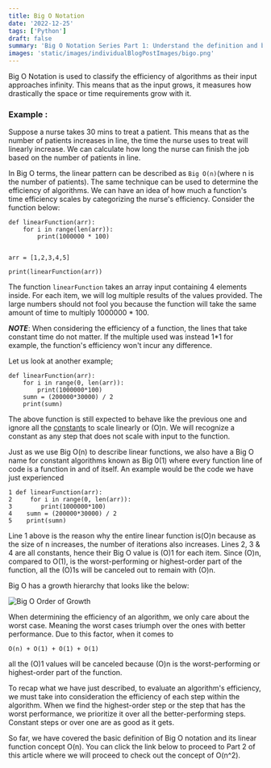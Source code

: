 ```yaml
---
title: Big O Notation
date: '2022-12-25'
tags: ['Python']
draft: false
summary: 'Big O Notation Series Part 1: Understand the definition and basic application of one of the most fundamental tools in analyzing the cost of an algorithm in computer science.'
images: 'static/images/individualBlogPostImages/bigo.png'
---
```


Big O Notation is used to classify the efficiency of algorithms as their input approaches infinity. This means that as the input grows, it measures how drastically the space or time requirements grow with it.

### Example :

Suppose a nurse takes 30 mins to treat a patient. This means that as the number of patients increases in line, the time the nurse uses to treat will linearly increase. We can calculate how long the nurse can finish the job based on the number of patients in line.

In Big O terms, the linear pattern can be described as `Big O(n)`(where n is the number of patients).
The same technique can be used to determine the efficiency of algorithms. We can have an idea of how much a function's time efficiency scales by categorizing the nurse's efficiency.
Consider the function below:

```
def linearFunction(arr):
    for i in range(len(arr)):
        print(1000000 * 100)


arr = [1,2,3,4,5]

print(linearFunction(arr))
```

The function `linearFunction` takes an array input containing 4 elements inside. For each item, we will log multiple results of the values provided. The large numbers should not fool you because the function will take the same amount of time to multiply 1000000 \* 100.

**_NOTE_**: When considering the efficiency of a function, the lines that take constant time do not matter. If the multiple used was instead 1\*1 for example, the function's efficiency won't incur any difference.

Let us look at another example;

```
def linearFunction(arr):
    for i in range(0, len(arr)):
        print(1000000*100)
    sumn = (200000*30000) / 2
    print(sumn)

```

The above function is still expected to behave like the previous one and ignore all the [constants](https://www.google.com/search?q=python+constant+definition&oq=python+constant+def&aqs=chrome.1.69i57j0i512j0i22i30l7j0i22i30i625.10826j0j7&sourceid=chrome&ie=UTF-8) to scale linearly or (O)n. We will recognize a constant as any step that does not scale with input to the function.

Just as we use Big O(n) to describe linear functions, we also have a Big O name for constant algorithms known as Big 0(1) where every function line of code is a function in and of itself. An example would be the code we have just experienced

```
1 def linearFunction(arr):
2     for i in range(0, len(arr)):
3        print(1000000*100)
4    sumn = (200000*30000) / 2
5    print(sumn)

```

Line 1 above is the reason why the entire linear function is(O)n because as the size of n increases, the number of iterations also increases.
Lines 2, 3 & 4 are all constants, hence their Big O value is (O)1 for each item.
Since (O)n, compared to O(1), is the worst-performing or highest-order part of the function, all the (O)1s will be canceled out to remain with (O)n.

Big O has a growth hierarchy that looks like the below:

![Big O Order of Growth](https://res.cloudinary.com/dlt0f5pvq/image/upload/v1673082375/Screenshot_36_d5cawa.png)

When determining the efficiency of an algorithm, we only care about the worst case. Meaning the worst cases triumph over the ones with better performance. Due to this factor, when it comes to

    O(n) + O(1) + O(1) + O(1)

all the (O)1 values will be canceled because (O)n is the worst-performing or highest-order part of the function.

To recap what we have just described, to evaluate an algorithm's efficiency, we must take into consideration the efficiency of each step within the algorithm. When we find the highest-order step or the step that has the worst performance, we prioritize it over all the better-performing steps. Constant steps or over one are as good as it gets.

So far, we have covered the basic definition of Big O notation and its linear function concept O(n). You can click the link below to proceed to Part 2 of this article where we will proceed to check out the concept of O(n^2).
